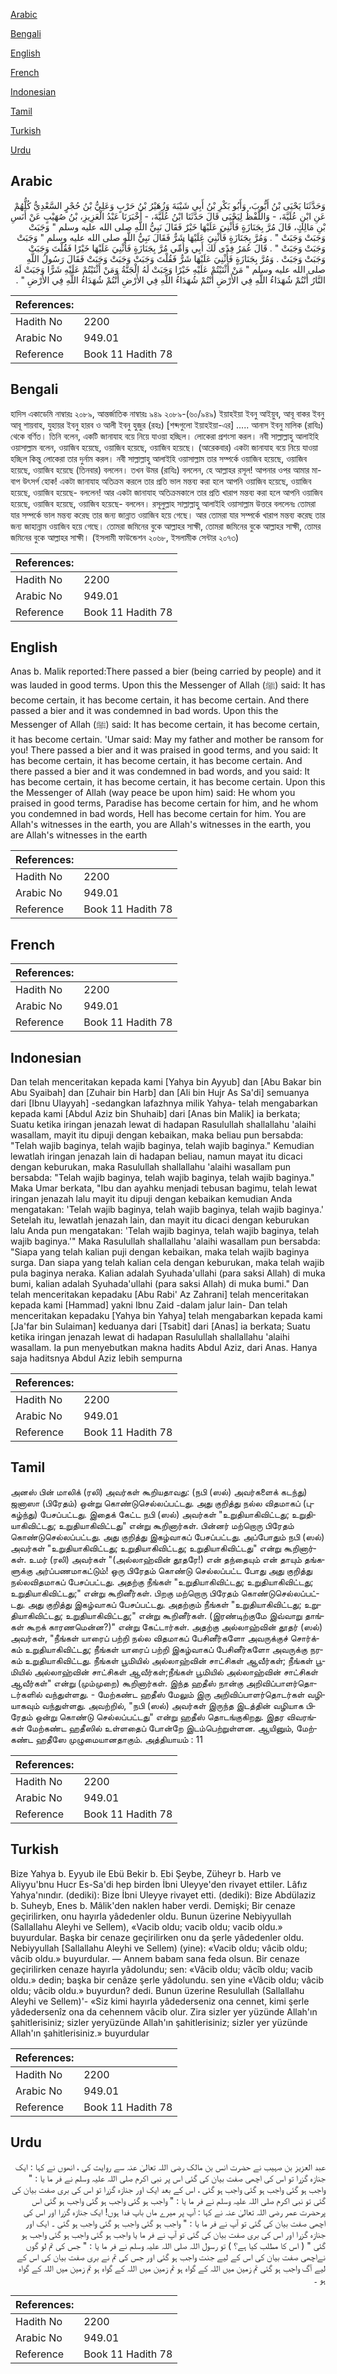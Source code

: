 [Arabic](#arabic)

[Bengali](#bengali)

[English](#english)

[French](#french)

[Indonesian](#indonesian)

[Tamil](#tamil)

[Turkish](#turkish)

[Urdu](#urdu)

## Arabic


<div dir="rtl" lang="ar" style={{fontSize:'larger',backgroundColor:'#f8f9fa',padding:20}}>
وَحَدَّثَنَا يَحْيَى بْنُ أَيُّوبَ، وَأَبُو بَكْرِ بْنُ أَبِي شَيْبَةَ وَزُهَيْرُ بْنُ حَرْبٍ وَعَلِيُّ بْنُ حُجْرٍ السَّعْدِيُّ كُلُّهُمْ عَنِ ابْنِ عُلَيَّةَ، - وَاللَّفْظُ لِيَحْيَى قَالَ حَدَّثَنَا ابْنُ عُلَيَّةَ، - أَخْبَرَنَا عَبْدُ الْعَزِيزِ، بْنُ صُهَيْبٍ عَنْ أَنَسِ بْنِ مَالِكٍ، قَالَ مُرَّ بِجَنَازَةٍ فَأُثْنِيَ عَلَيْهَا خَيْرٌ فَقَالَ نَبِيُّ اللَّهِ صلى الله عليه وسلم ‏"‏ وَجَبَتْ وَجَبَتْ وَجَبَتْ ‏"‏ ‏.‏ وَمُرَّ بِجَنَازَةٍ فَأُثْنِيَ عَلَيْهَا شَرٌّ فَقَالَ نَبِيُّ اللَّهِ صلى الله عليه وسلم ‏"‏ وَجَبَتْ وَجَبَتْ وَجَبَتْ ‏"‏ ‏.‏ قَالَ عُمَرُ فِدًى لَكَ أَبِي وَأُمِّي مُرَّ بِجَنَازَةٍ فَأُثْنِيَ عَلَيْهَا خَيْرًا فَقُلْتَ وَجَبَتْ وَجَبَتْ وَجَبَتْ ‏.‏ وَمُرَّ بِجَنَازَةٍ فَأُثْنِيَ عَلَيْهَا شَرٌّ فَقُلْتَ وَجَبَتْ وَجَبَتْ وَجَبَتْ فَقَالَ رَسُولُ اللَّهِ صلى الله عليه وسلم ‏"‏ مَنْ أَثْنَيْتُمْ عَلَيْهِ خَيْرًا وَجَبَتْ لَهُ الْجَنَّةُ وَمَنْ أَثْنَيْتُمْ عَلَيْهِ شَرًّا وَجَبَتْ لَهُ النَّارُ أَنْتُمْ شُهَدَاءُ اللَّهِ فِي الأَرْضِ أَنْتُمْ شُهَدَاءُ اللَّهِ فِي الأَرْضِ أَنْتُمْ شُهَدَاءُ اللَّهِ فِي الأَرْضِ ‏"‏ ‏.‏
</div>
<div style={{backgroundColor:'#f8f9fa',padding:20, marginBottom: 10}}><table> <thead> <tr> <th>References:</th> <th></th> </tr> </thead> <tbody><tr><td>Hadith No</td><td>2200</td></tr><tr><td>Arabic No</td><td>949.01</td></tr><tr><td>Reference</td><td>Book 11 Hadith 78</td></tr></tbody></table></div>

## Bengali


<div dir="ltr" lang="bn" style={{fontSize:'larger',backgroundColor:'#f8f9fa',padding:20}}>
হাদিস একাডেমি নাম্বারঃ ২০৮৯, আন্তর্জাতিক নাম্বারঃ ৯৪৯ ২০৮৯-(৬০/৯৪৯) ইয়াহইয়া ইবনু আইয়ুব, আবূ বাকর ইবনু আবূ শায়বাহ, যুহায়র ইবনু হারব ও আলী ইবনু হুজুর (রহঃ) [শব্দগুলো ইয়াহইয়া-এর] ..... আনাস ইবনু মালিক (রাযিঃ) থেকে বর্ণিত। তিনি বলেন, একটি জানাযাহ বয়ে নিয়ে যাওয়া হচ্ছিল। লোকেরা প্রশংসা করল। নবী সাল্লাল্লাহু আলাইহি ওয়াসাল্লাম বলেন, ওয়াজিব হয়েছে, ওয়াজিব হয়েছে, ওয়াজিব হয়েছে। (আরেকবার) একটা জানাযাহ বয়ে নিয়ে যাওয়া হচ্ছিল কিন্তু লোকেরা তার দুর্নাম করল। নবী সাল্লাল্লাহু আলাইহি ওয়াসাল্লাম তার সম্পর্কে ওয়াজিব হয়েছে, ওয়াজিব হয়েছে, ওয়াজিব হয়েছে (তিনবার) বললেন। তখন উমর (রাযিঃ) বললেন, হে আল্লাহর রসূল! আপনার ওপর আমার মা-বাপ উৎসর্গ হোক! একটা জানাযাহ অতিক্রম করলে তার প্রতি ভাল মন্তব্য করা হলে আপনি ওয়াজিব হয়েছে, ওয়াজিব হয়েছে, ওয়াজিব হয়েছে- বললেন! আর একটা জানাযাহ অতিক্রমকালে তার প্রতি খারাপ মন্তব্য করা হলে আপনি ওয়াজিব হয়েছে, ওয়াজিব হয়েছে, ওয়াজিব হয়েছে- বললেন। রসূলুল্লাহ সাল্লাল্লাহু আলাইহি ওয়াসাল্লাম উত্তরে বললেনঃ তোমরা যার সম্পর্কে ভাল মন্তব্য করেছ তার জন্য জান্নাত ওয়াজিব হয়ে গেছে। আর তোমরা যার সম্পর্কে খারাপ মন্তব্য করেছ তার জন্য জাহান্নাম ওয়াজিব হয়ে গেছে। তোমরা জমিনের বুকে আল্লাহর সাক্ষী, তোমরা জমিনের বুকে আল্লাহর সাক্ষী, তোমর জমিনের বুকে আল্লাহর সাক্ষী। (ইসলামী ফাউন্ডেশন ২০৬৮, ইসলামীক সেন্টার ২০৭৩)
</div>
<div style={{backgroundColor:'#f8f9fa',padding:20, marginBottom: 10}}><table> <thead> <tr> <th>References:</th> <th></th> </tr> </thead> <tbody><tr><td>Hadith No</td><td>2200</td></tr><tr><td>Arabic No</td><td>949.01</td></tr><tr><td>Reference</td><td>Book 11 Hadith 78</td></tr></tbody></table></div>

## English


<div dir="ltr" lang="en" style={{fontSize:'larger',backgroundColor:'#f8f9fa',padding:20}}>
Anas b. Malik reported:There passed a bier (being carried by people) and it was lauded in good terms. Upon this the Messenger of Allah (ﷺ) said: It has become certain, it has become certain, it has become certain. And there passed a bier and it was condemned in bad words. Upon this the Messenger of Allah (ﷺ) said: It has become certain, it has become certain, it has become certain. 'Umar said: May my father and mother be ransom for you! There passed a bier and it was praised in good terms, and you said: It has become certain, it has become certain, it has become certain. And there passed a bier and it was condemned in bad words, and you said: It has become certain, it has become certain, it has become certain. Upon this the Messenger of Allah (way peace be upon him) said: He whom you praised in good terms, Paradise has become certain for him, and he whom you condemned in bad words, Hell has become certain for him. You are Allah's witnesses in the earth, you are Allah's witnesses in the earth, you are Allah's witnesses in the earth
</div>
<div style={{backgroundColor:'#f8f9fa',padding:20, marginBottom: 10}}><table> <thead> <tr> <th>References:</th> <th></th> </tr> </thead> <tbody><tr><td>Hadith No</td><td>2200</td></tr><tr><td>Arabic No</td><td>949.01</td></tr><tr><td>Reference</td><td>Book 11 Hadith 78</td></tr></tbody></table></div>

## French


<div dir="ltr" lang="fr" style={{fontSize:'larger',backgroundColor:'#f8f9fa',padding:20}}>

</div>
<div style={{backgroundColor:'#f8f9fa',padding:20, marginBottom: 10}}><table> <thead> <tr> <th>References:</th> <th></th> </tr> </thead> <tbody><tr><td>Hadith No</td><td>2200</td></tr><tr><td>Arabic No</td><td>949.01</td></tr><tr><td>Reference</td><td>Book 11 Hadith 78</td></tr></tbody></table></div>

## Indonesian


<div dir="ltr" lang="id" style={{fontSize:'larger',backgroundColor:'#f8f9fa',padding:20}}>
Dan telah menceritakan kepada kami [Yahya bin Ayyub] dan [Abu Bakar bin Abu Syaibah] dan [Zuhair bin Harb] dan [Ali bin Hujr As Sa'di] semuanya dari [Ibnu Ulayyah] -sedangkan lafazhnya milik Yahya- telah mengabarkan kepada kami [Abdul Aziz bin Shuhaib] dari [Anas bin Malik] ia berkata; Suatu ketika iringan jenazah lewat di hadapan Rasulullah shallallahu 'alaihi wasallam, mayit itu dipuji dengan kebaikan, maka beliau pun bersabda: "Telah wajib baginya, telah wajib baginya, telah wajib baginya." Kemudian lewatlah iringan jenazah lain di hadapan beliau, namun mayat itu dicaci dengan keburukan, maka Rasulullah shallallahu 'alaihi wasallam pun bersabda: "Telah wajib baginya, telah wajib baginya, telah wajib baginya." Maka Umar berkata, "Ibu dan ayahku menjadi tebusan bagimu, telah lewat iringan jenazah lalu mayit itu dipuji dengan kebaikan kemudian Anda mengatakan: 'Telah wajib baginya, telah wajib baginya, telah wajib baginya.' Setelah itu, lewatlah jenazah lain, dan mayit itu dicaci dengan keburukan lalu Anda pun mengatakan: 'Telah wajib baginya, telah wajib baginya, telah wajib baginya.'" Maka Rasulullah shallallahu 'alaihi wasallam pun bersabda: "Siapa yang telah kalian puji dengan kebaikan, maka telah wajib baginya surga. Dan siapa yang telah kalian cela dengan keburukan, maka telah wajib pula baginya neraka. Kalian adalah Syuhada'ullahi (para saksi Allah) di muka bumi, kalian adalah Syuhada'ullahi (para saksi Allah) di muka bumi." Dan telah menceritakan kepadaku [Abu Rabi' Az Zahrani] telah menceritakan kepada kami [Hammad] yakni Ibnu Zaid -dalam jalur lain- Dan telah menceritakan kepadaku [Yahya bin Yahya] telah mengabarkan kepada kami [Ja'far bin Sulaiman] keduanya dari [Tsabit] dari [Anas] ia berkata; Suatu ketika iringan jenazah lewat di hadapan Rasulullah shallallahu 'alaihi wasallam. Ia pun menyebutkan makna hadits Abdul Aziz, dari Anas. Hanya saja haditsnya Abdul Aziz lebih sempurna
</div>
<div style={{backgroundColor:'#f8f9fa',padding:20, marginBottom: 10}}><table> <thead> <tr> <th>References:</th> <th></th> </tr> </thead> <tbody><tr><td>Hadith No</td><td>2200</td></tr><tr><td>Arabic No</td><td>949.01</td></tr><tr><td>Reference</td><td>Book 11 Hadith 78</td></tr></tbody></table></div>

## Tamil


<div dir="ltr" lang="ta" style={{fontSize:'larger',backgroundColor:'#f8f9fa',padding:20}}>
அனஸ் பின் மாலிக் (ரலி) அவர்கள் கூறியதாவது: (நபி (ஸல்) அவர்களைக் கடந்து) ஜனாஸா (பிரேதம்) ஒன்று கொண்டுசெல்லப்பட்டது. அது குறித்து நல்ல விதமாகப் (புகழ்ந்து) பேசப்பட்டது. இதைக் கேட்ட நபி (ஸல்) அவர்கள் "உறுதியாகிவிட்டது; உறுதியாகிவிட்டது; உறுதியாகிவிட்டது" என்று கூறினார்கள். பின்னர் மற்றொரு பிரேதம் கொண்டுசெல்லப்பட்டது. அது குறித்து இகழ்வாகப் பேசப்பட்டது. அப்போதும் நபி (ஸல்) அவர்கள் "உறுதியாகிவிட்டது; உறுதியாகிவிட்டது; உறுதியாகிவிட்டது" என்று கூறினார்கள். உமர் (ரலி) அவர்கள் "(அல்லாஹ்வின் தூதரே!) என் தந்தையும் என் தாயும் தங்களுக்கு அர்ப்பணமாகட்டும்! ஒரு பிரேதம் கொண்டு செல்லப்பட்ட போது அது குறித்து நல்லவிதமாகப் பேசப்பட்டது. அதற்கு நீங்கள் "உறுதியாகிவிட்டது; உறுதியாகிவிட்டது; உறுதியாகிவிட்டது;" என்று கூறினீர்கள். பிறகு மற்றொரு பிரேதம் கொண்டுசெல்லப்பட்டது. அது குறித்து இகழ்வாகப் பேசப்பட்டது. அதற்கும் நீங்கள் "உறுதியாகிவிட்டது; உறுதியாகிவிட்டது; உறுதியாகிவிட்டது;" என்று கூறினீர்கள். (இரண்டிற்குமே இவ்வாறு தாங்கள் கூறக் காரணமென்ன?)" என்று கேட்டார்கள். அதற்கு அல்லாஹ்வின் தூதர் (ஸல்) அவர்கள், "நீங்கள் யாரைப் பற்றி நல்ல விதமாகப் பேசினீர்களோ அவருக்குச் சொர்க்கம் உறுதியாகிவிட்டது; நீங்கள் யாரைப் பற்றி இகழ்வாகப் பேசினீர்களோ அவருக்கு நரகம் உறுதியாகிவிட்டது. நீங்கள் பூமியில் அல்லாஹ்வின் சாட்சிகள் ஆவீர்கள்; நீங்கள் பூமியில் அல்லாஹ்வின் சாட்சிகள் ஆவீர்கள்;நீங்கள் பூமியில் அல்லாஹ்வின் சாட்சிகள் ஆவீர்கள்" என்று (மும்முறை) கூறினார்கள். இந்த ஹதீஸ் நான்கு அறிவிப்பாளர்தொடர்களில் வந்துள்ளது. - மேற்கண்ட ஹதீஸ் மேலும் இரு அறிவிப்பாளர்தொடர்கள் வழியாகவும் வந்துள்ளது. அவற்றில், "நபி (ஸல்) அவர்கள் இருந்த இடத்தின் வழியாக பிரேதம் ஒன்று கொண்டு செல்லப்பட்டது" என்று ஹதீஸ் தொடங்குகிறது. இதர விவரங்கள் மேற்கண்ட ஹதீஸில் உள்ளதைப் போன்றே இடம்பெற்றுள்ளன. ஆயினும், மேற்கண்ட ஹதீஸே முழுமையானதாகும். அத்தியாயம் : 11
</div>
<div style={{backgroundColor:'#f8f9fa',padding:20, marginBottom: 10}}><table> <thead> <tr> <th>References:</th> <th></th> </tr> </thead> <tbody><tr><td>Hadith No</td><td>2200</td></tr><tr><td>Arabic No</td><td>949.01</td></tr><tr><td>Reference</td><td>Book 11 Hadith 78</td></tr></tbody></table></div>

## Turkish


<div dir="ltr" lang="tr" style={{fontSize:'larger',backgroundColor:'#f8f9fa',padding:20}}>
Bize Yahya b. Eyyub ile Ebü Bekir b. Ebi Şeybe, Züheyr b. Harb ve Aliyyu'bnu Hucr Es-Sa'di hep birden İbni Uleyye'den rivayet ettiler. Lâfız Yahya'nındır. (dediki): Bize İbni Uleyye rivayet etti. (dediki): Bize Abdülaziz b. Suheyb, Enes b. Mâlik'den naklen haber verdi. Demişki; Bir cenaze geçirilirken, onu hayırla yâdedenler oldu. Bunun üzerine Nebiyyullah (Sallallahu Aleyhi ve Sellem), «Vacib oldu; vacib oldu; vacib oldu.» buyurdular. Başka bir cenaze geçirilirken onu da şerle yâdedenler oldu. Nebiyyullah [Sallallahu Aleyhi ve Sellem) (yine): «Vacib oldu; vâcib oldu; vâcib oldu.» buyurdular. — Annem babam sana feda olsun. Bir cenaze geçirilirken cenaze hayırla yâdolundu; sen: «Vâcib oldu; vâcîb oldu; vacib oldu.» dedin; başka bir cenâze şerle yâdolundu. sen yine «Vâcib oldu; vâcib oldu; vâcib oldu.» buyurdun? dedi. Bunun üzerine Resulullah (Sallallahu Aleyhi ve Sellem)'- «Siz kimi hayırla yâdederseniz ona cennet, kimi şerle yâdedersenîz ona da cehennem vâcib olur. Zira sizler yer yüzünde Allah'ın şahitlerisiniz; sizler yeryüzünde Allah'ın şahitlerisiniz; sizler yer yüzünde Allah'ın şahitlerisiniz.» buyurdular
</div>
<div style={{backgroundColor:'#f8f9fa',padding:20, marginBottom: 10}}><table> <thead> <tr> <th>References:</th> <th></th> </tr> </thead> <tbody><tr><td>Hadith No</td><td>2200</td></tr><tr><td>Arabic No</td><td>949.01</td></tr><tr><td>Reference</td><td>Book 11 Hadith 78</td></tr></tbody></table></div>

## Urdu


<div dir="rtl" lang="ur" style={{fontSize:'larger',backgroundColor:'#f8f9fa',padding:20}}>
عبد العزیز بن صہیب نے حضرت انس بن مالک رضی اللہ تعالیٰ عنہ سے روایت کی ، انھوں نے کہا : ایک جنازہ گزرا تو اس کی اچھی صفت بیان کی گئی اس پر نبی اکرم صلی اللہ علیہ وسلم نے فر ما یا : " واجب ہو گئی واجب ہو گئی واجب ہو گئی ، اس کے بعد ایک اور جنازہ گزرا تو اس کی بری صفت بیان کی گئی تو نبی اکرم صلی اللہ علیہ وسلم نے فر ما یا : " واجب ہو گئی واجب ہو گئی واجب ہو گئی اس پرحضرت عمر رضی اللہ تعالیٰ عنہ نے کہا : آپ پر میرے ماں باپ فدا ہوں! ایک جنازہ گزرا اور اس کی اچھی صفت بیان کی گئی تو آپ نے فر ما یا : " واجب ہو گئی واجب ہو گئی واجب ہو گئی ۔ ایک اور جنازہ گزرا اور اس کی بری صفت بیان کی گئی تو آپ نے فر ما یا واجب ہو گئی واجب ہو گئی واجب ہو گئی " ( اس کا مطلب کیا ہے؟ ) تو رسول اللہ صلی اللہ علیہ وسلم نے فر ما یا : " جس کی تم لو گوں نےاچھی صفت بیان کی اس کے لیے جنت واجب ہو گئی اور جس کی تم نے بری صفت بیان کی اس کے لیے آگ واجب ہو گئی تم زمین میں اللہ کے گواہ ہو تم زمین میں اللہ کے گواہ ہو تم زمین میں اللہ کے گواہ ہو ۔
</div>
<div style={{backgroundColor:'#f8f9fa',padding:20, marginBottom: 10}}><table> <thead> <tr> <th>References:</th> <th></th> </tr> </thead> <tbody><tr><td>Hadith No</td><td>2200</td></tr><tr><td>Arabic No</td><td>949.01</td></tr><tr><td>Reference</td><td>Book 11 Hadith 78</td></tr></tbody></table></div>